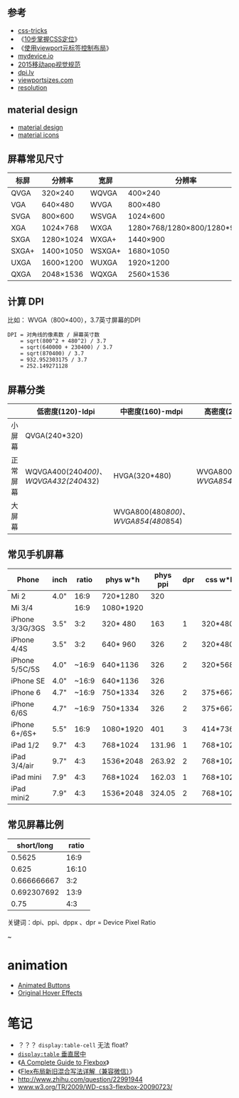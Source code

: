 

## 参考
* [css-tricks](https://css-tricks.com/)
* 《[10步掌握CSS定位](http://www.see-design.com.tw/i/css_position.html)》
* 《[使用viewport元标签控制布局](https://developer.mozilla.org/zh-CN/docs/Mobile/Viewport_meta_tag)》
* [mydevice.io](http://www.mydevice.io/devices/)
* [2015移动app视觉规范](http://www.25xt.com/appsize)
* [dpi.lv](http://dpi.lv/)
* [viewportsizes.com](http://viewportsizes.com/)
* [resolution](http://ryanve.com/lab/resolution/)
## material design

* [material design](http://wiki.jikexueyuan.com/project/material-design/)
* [material icons](http://btpka3.github.io/js/angular/my-ng-material/src/md-icon2.html)

## 屏幕常见尺寸



| 标屏 | 分辨率 | 宽屏| 分辨率
|-----|-----|-----|-----
|QVGA|320×240|WQVGA|400×240
|VGA|640×480|WVGA|800×480
|SVGA|800×600|WSVGA|1024×600
|XGA|1024×768|WXGA|1280×768/1280×800/1280*960
|SXGA|1280×1024|WXGA+|1440×900
|SXGA+|1400×1050|WSXGA+|1680×1050
|UXGA|1600×1200|WUXGA|1920×1200
|QXGA|2048×1536|WQXGA|2560×1536

## 计算 DPI
比如： WVGA（800×400），3.7英寸屏幕的DPI

```
DPI = 对角线的像素数 / 屏幕英寸数
    = sqrt(800^2 + 480^2) / 3.7
    = sqrt(640000 + 230400) / 3.7
    = sqrt(870400) / 3.7
    = 932.952303175 / 3.7
    = 252.149271128
```

## 屏幕分类

|     |低密度(120)-ldpi|中密度(160)-mdpi|高密度(240)-hdpi
|------|--------------|---------------|--------------
|小屏幕  |QVGA(240*320)
|正常屏幕|WQVGA400(240*400)、WQVGA432(240*432)|HVGA(320*480)| WVGA800(480*800)、WVGA854(480*854)
|大屏幕  ||WVGA800(480*800)、WVGA854(480*854)

## 常见手机屏幕

|Phone                |inch |ratio|phys w*h |phys ppi|dpr|css w*h |css ppi
|---------------------|-----|-----|---------|--------|---|--------|-------
|Mi 2                 |4.0" |16:9 | 720*1280|320
|Mi 3/4               |     |16:9 |1080*1920
|iPhone 3/3G/3GS      |3.5" |3:2  | 320* 480|163     |  1|320*480 | 96
|iPhone 4/4S          |3.5" |3:2  | 640* 960|326     |  2|320*480 |192
|iPhone 5/5C/5S       |4.0" |~16:9| 640*1136|326     |  2|320*568 |192
|iPhone SE            |4.0" |~16:9| 640*1136|326
|iPhone 6             |4.7" |~16:9| 750*1334|326     |  2|375*667 |192
|iPhone 6/6S          |4.7" |~16:9| 750*1334|326     |  2|375*667 |192
|iPhone 6+/6S+        |5.5" |16:9 |1080*1920|401     |  3|414*736
|iPad 1/2             |9.7" |4:3  | 768*1024|131.96  |  1|768*1024|131.96
|iPad 3/4/air         |9.7" |4:3  |1536*2048|263.92  |  2|768*1024|131.96
|iPad mini            |7.9" |4:3  | 768*1024|162.03  |  1|768*1024|162.03
|iPad mini2           |7.9" |4:3  |1536*2048|324.05  |  2|768*1024|162.03



## 常见屏幕比例

|short/long     |ratio|
|---------------|-----|
|0.5625         |16:9 |
|0.625          |16:10|
|0.666666667    |3:2  |
|0.692307692    |13:9 |
|0.75           |4:3  |



关键词：dpi、ppi、dppx 、dpr = Device Pixel Ratio

~










# animation

* [Animated Buttons](http://tympanus.net/Tutorials/AnimatedButtons/index6.html)
* [Original Hover Effects](http://tympanus.net/Tutorials/OriginalHoverEffects/index10.html)


# 笔记
*  ？？？ `display:table-cell` 无法 float?
*  [`display:table` 垂直居中](http://jsfiddle.net/wZ96P/)
* 《[A Complete Guide to Flexbox](https://css-tricks.com/snippets/css/a-guide-to-flexbox/)》
* 《[Flex布局新旧混合写法详解（兼容微信）](http://www.tuicool.com/articles/Yzeu6j7)》
* http://www.zhihu.com/question/22991944
* www.w3.org/TR/2009/WD-css3-flexbox-20090723/